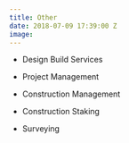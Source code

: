 ```yaml
---
title: Other
date: 2018-07-09 17:39:00 Z
image: 
---
```


* Design Build Services

* Project Management

* Construction Management

* Construction Staking

* Surveying